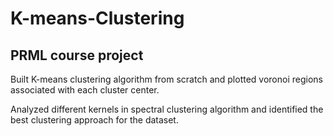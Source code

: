 # K-means-Clustering
## PRML course project

Built K-means clustering algorithm from scratch and plotted voronoi regions associated with each cluster center.

Analyzed different kernels in spectral clustering algorithm and identified the best clustering approach for the dataset.
